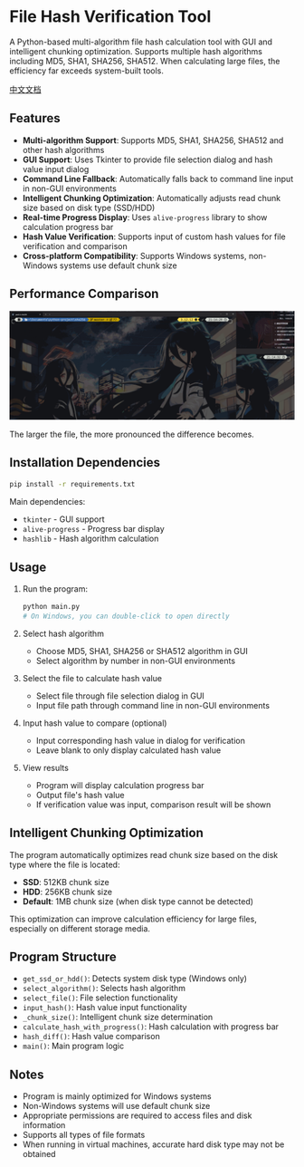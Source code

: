 # File Hash Verification Tool

A Python-based multi-algorithm file hash calculation tool with GUI and intelligent chunking optimization.
Supports multiple hash algorithms including MD5, SHA1, SHA256, SHA512. When calculating large files, the efficiency far exceeds system-built tools.

[中文文档](./README_zh.md)

## Features

- **Multi-algorithm Support**: Supports MD5, SHA1, SHA256, SHA512 and other hash algorithms
- **GUI Support**: Uses Tkinter to provide file selection dialog and hash value input dialog
- **Command Line Fallback**: Automatically falls back to command line input in non-GUI environments
- **Intelligent Chunking Optimization**: Automatically adjusts read chunk size based on disk type (SSD/HDD)
- **Real-time Progress Display**: Uses `alive-progress` library to show calculation progress bar
- **Hash Value Verification**: Supports input of custom hash values for file verification and comparison
- **Cross-platform Compatibility**: Supports Windows systems, non-Windows systems use default chunk size

## Performance Comparison

![Performance Comparison Demo](src/performance.gif)

The larger the file, the more pronounced the difference becomes.

## Installation Dependencies

```bash
pip install -r requirements.txt
```

Main dependencies:
- `tkinter` - GUI support
- `alive-progress` - Progress bar display
- `hashlib` - Hash algorithm calculation

## Usage

1. Run the program:
   ```bash
   python main.py
   # On Windows, you can double-click to open directly
   ```

2. Select hash algorithm
   - Choose MD5, SHA1, SHA256 or SHA512 algorithm in GUI
   - Select algorithm by number in non-GUI environments

3. Select the file to calculate hash value
   - Select file through file selection dialog in GUI
   - Input file path through command line in non-GUI environments

4. Input hash value to compare (optional)
   - Input corresponding hash value in dialog for verification
   - Leave blank to only display calculated hash value

5. View results
   - Program will display calculation progress bar
   - Output file's hash value
   - If verification value was input, comparison result will be shown

## Intelligent Chunking Optimization

The program automatically optimizes read chunk size based on the disk type where the file is located:

- **SSD**: 512KB chunk size
- **HDD**: 256KB chunk size  
- **Default**: 1MB chunk size (when disk type cannot be detected)

This optimization can improve calculation efficiency for large files, especially on different storage media.

## Program Structure

- `get_ssd_or_hdd()`: Detects system disk type (Windows only)
- `select_algorithm()`: Selects hash algorithm
- `select_file()`: File selection functionality
- `input_hash()`: Hash value input functionality
- `_chunk_size()`: Intelligent chunk size determination
- `calculate_hash_with_progress()`: Hash calculation with progress bar
- `hash_diff()`: Hash value comparison
- `main()`: Main program logic

## Notes

- Program is mainly optimized for Windows systems
- Non-Windows systems will use default chunk size
- Appropriate permissions are required to access files and disk information
- Supports all types of file formats
- When running in virtual machines, accurate hard disk type may not be obtained
